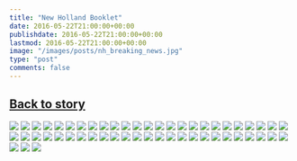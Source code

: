 ```yaml
---
title: "New Holland Booklet"
date: 2016-05-22T21:00:00+00:00
publishdate: 2016-05-22T21:00:00+00:00
lastmod: 2016-05-22T21:00:00+00:00
image: "/images/posts/nh_breaking_news.jpg"
type: "post"
comments: false
---
```

## [Back to story](/news/new-holland-makes-case)

![](images/nh_booklet/00cover.jpg)
![](images/nh_booklet/page01.jpg)
![](images/nh_booklet/page02.jpg)
![](images/nh_booklet/page03.jpg)
![](images/nh_booklet/page04.jpg)
![](images/nh_booklet/page05.jpg)
![](images/nh_booklet/page06.jpg)
![](images/nh_booklet/page07.jpg)
![](images/nh_booklet/page08.jpg)
![](images/nh_booklet/page09.jpg)
![](images/nh_booklet/page10.jpg)
![](images/nh_booklet/page11.jpg)
![](images/nh_booklet/page12.jpg)
![](images/nh_booklet/page13.jpg)
![](images/nh_booklet/page14.jpg)
![](images/nh_booklet/page15.jpg)
![](images/nh_booklet/page16.jpg)
![](images/nh_booklet/page17.jpg)
![](images/nh_booklet/page18.jpg)
![](images/nh_booklet/page19.jpg)
![](images/nh_booklet/page20.jpg)
![](images/nh_booklet/page21.jpg)
![](images/nh_booklet/page22.jpg)
![](images/nh_booklet/page23.jpg)
![](images/nh_booklet/page24.jpg)
![](images/nh_booklet/page25.jpg)
![](images/nh_booklet/page26.jpg)
![](images/nh_booklet/page27.jpg)
![](images/nh_booklet/page28.jpg)
![](images/nh_booklet/page29.jpg)
![](images/nh_booklet/page30.jpg)
![](images/nh_booklet/page31.jpg)
![](images/nh_booklet/page32.jpg)
![](images/nh_booklet/page33.jpg)
![](images/nh_booklet/page34.jpg)
![](images/nh_booklet/page35.jpg)
![](images/nh_booklet/page36.jpg)
![](images/nh_booklet/page37.jpg)
![](images/nh_booklet/page38.jpg)
![](images/nh_booklet/page39.jpg)
![](images/nh_booklet/page40.jpg)
![](images/nh_booklet/page41.jpg)
![](images/nh_booklet/page42.jpg)
![](images/nh_booklet/page43.jpg)
![](images/nh_booklet/page44.jpg)
![](images/nh_booklet/page45.jpg)
![](images/nh_booklet/page46.jpg)
![](images/nh_booklet/page47.jpg)
![](images/nh_booklet/page48.jpg)
![](images/nh_booklet/page49.jpg)
![](images/nh_booklet/page50.jpg)
![](images/nh_booklet/page51.jpg)
![](images/nh_booklet/page52.jpg)
